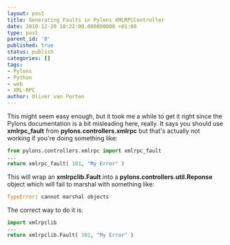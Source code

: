 ```yaml
---
layout: post
title: Generating Faults in Pylons XMLRPCController
date: 2010-12-20 18:22:00.000000000 +01:00
type: post
parent_id: '0'
published: true
status: publish
categories: []
tags:
- Pylons
- Python
- web
- XML-RPC
author: Oliver van Porten
---
```

This might seem easy enough, but it took me a while to get it right since the Pylons documentation is a bit misleading here, really. It says you should use **xmlrpc\_fault** from **pylons.controllers.xmlrpc** but that's actually not working if you're doing something like:

``` python
from pylons.controllers.xmlrpc import xmlrpc_fault
...
return xmlrpc_fault( 101, "My Error" )
```

This will wrap an **xmlrpclib.Fault** into a **pylons.controllers.util.Reponse** object which will fail to marshal with something like:

``` python
TypeError: cannot marshal objects
```

The correct way to do it is:

``` python
import xmlrpclib
...
return xmlrpclib.Fault( 101, "My Error" )
```